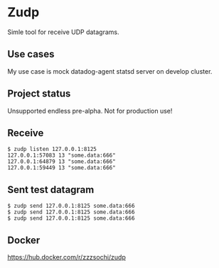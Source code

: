 # Zudp

Simle tool for receive UDP datagrams.

## Use cases

My use case is mock datadog-agent statsd server on develop cluster.

## Project status

Unsupported endless pre-alpha. Not for production use!

## Receive

```
$ zudp listen 127.0.0.1:8125
127.0.0.1:57083 13 "some.data:666"
127.0.0.1:64879 13 "some.data:666"
127.0.0.1:59449 13 "some.data:666"
```

## Sent test datagram

```
$ zudp send 127.0.0.1:8125 some.data:666
$ zudp send 127.0.0.1:8125 some.data:666
$ zudp send 127.0.0.1:8125 some.data:666
```

## Docker

https://hub.docker.com/r/zzzsochi/zudp
